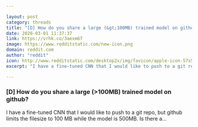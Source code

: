 ```yaml
---

layout: post
category: threads
title: "[D] How do you share a large (&gt;100MB) trained model on github?"
date: 2020-03-01 11:37:37
link: https://vrhk.co/3aexm6T
image: https://www.redditstatic.com/new-icon.png
domain: reddit.com
author: "reddit"
icon: http://www.redditstatic.com/desktop2x/img/favicon/apple-icon-57x57.png
excerpt: "I have a fine-tuned CNN that I would like to push to a git repo, but github limits the filesize to 100 MB while the model is 500MB. Is there a..."

---
```


### [D] How do you share a large (&gt;100MB) trained model on github?

I have a fine-tuned CNN that I would like to push to a git repo, but github limits the filesize to 100 MB while the model is 500MB. Is there a...